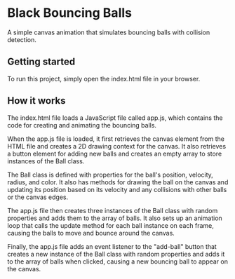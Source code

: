 # Black Bouncing Balls

A simple canvas animation that simulates bouncing balls with collision detection.


## Getting started

To run this project, simply open the index.html file in your browser.

## How it works

The index.html file loads a JavaScript file called app.js, which contains the code for creating and animating the bouncing balls.

When the app.js file is loaded, it first retrieves the canvas element from the HTML file and creates a 2D drawing context for the canvas. It also retrieves a button element for adding new balls and creates an empty array to store instances of the Ball class.

The Ball class is defined with properties for the ball's position, velocity, radius, and color. It also has methods for drawing the ball on the canvas and updating its position based on its velocity and any collisions with other balls or the canvas edges.

The app.js file then creates three instances of the Ball class with random properties and adds them to the array of balls. It also sets up an animation loop that calls the update method for each ball instance on each frame, causing the balls to move and bounce around the canvas.

Finally, the app.js file adds an event listener to the "add-ball" button that creates a new instance of the Ball class with random properties and adds it to the array of balls when clicked, causing a new bouncing ball to appear on the canvas.